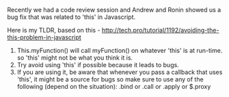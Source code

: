 Recently we had a code review session and Andrew and Ronin showed us a bug fix that was related to 'this' in Javascript.

Here is my TLDR, based on this - http://tech.pro/tutorial/1192/avoiding-the-this-problem-in-javascript
1. This.myFunction() will call myFunction() on whatever 'this' is at run-time. so 'this' might not be what you think it is.
2. Try avoid using 'this' if possible because it leads to bugs.
3. If you are using it, be aware that whenever you pass a callback that uses 'this', it might be a source for bugs so make sure to use any of the following (depend on the situation): .bind or .call or .apply or $.proxy
